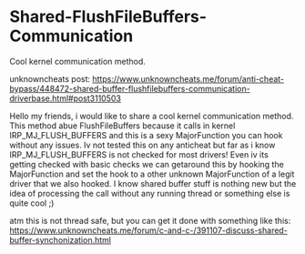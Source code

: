 # Shared-FlushFileBuffers-Communication
Cool kernel communication method.

unknowncheats post: https://www.unknowncheats.me/forum/anti-cheat-bypass/448472-shared-buffer-flushfilebuffers-communication-driverbase.html#post3110503

Hello my friends, i would like to share a cool kernel communication method.
This method abue FlushFileBuffers because it calls in kernel IRP_MJ_FLUSH_BUFFERS and this is a sexy MajorFunction you can hook without any issues. Iv not tested this on any anticheat but far as i know IRP_MJ_FLUSH_BUFFERS is not checked for most drivers!
Even iv its getting checked with basic checks we can getaround this by hooking the MajorFunction and set the hook to a other unknown MajorFunction of a legit driver that we also hooked. 
I know shared buffer stuff is nothing new but the idea of processing the call without any running thread or something else is quite cool ;)

atm this is not thread safe, but you can get it done with something like this:
https://www.unknowncheats.me/forum/c-and-c-/391107-discuss-shared-buffer-synchonization.html

